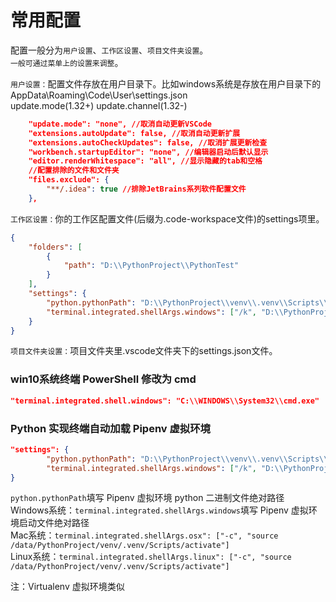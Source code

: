 # 常用配置

配置一般分为`用户设置`、`工作区设置`、`项目文件夹设置`。  
`一般可通过菜单上的设置来调整`。 

`用户设置：`配置文件存放在用户目录下。比如windows系统是存放在用户目录下的AppData\Roaming\Code\User\settings.json  
update.mode(1.32+) update.channel(1.32-)  
```json
    "update.mode": "none", //取消自动更新VSCode
    "extensions.autoUpdate": false, //取消自动更新扩展
    "extensions.autoCheckUpdates": false, //取消扩展更新检查
    "workbench.startupEditor": "none", //编辑器启动后默认显示
    "editor.renderWhitespace": "all", //显示隐藏的tab和空格
    //配置排除的文件和文件夹
    "files.exclude": {
        "**/.idea": true //排除JetBrains系列软件配置文件
    },
```

`工作区设置：`你的工作区配置文件(后缀为.code-workspace文件)的settings项里。
```json
{
	"folders": [
		{
			"path": "D:\\PythonProject\\PythonTest"
		}
	],
	"settings": {
		"python.pythonPath": "D:\\PythonProject\\venv\\.venv\\Scripts\\python.exe",
		"terminal.integrated.shellArgs.windows": ["/k", "D:\\PythonProject\\venv\\.venv\\Scripts\\activate.bat"]
	}
}
```

`项目文件夹设置：`项目文件夹里.vscode文件夹下的settings.json文件。

### win10系统终端 PowerShell 修改为 cmd

```json
"terminal.integrated.shell.windows": "C:\\WINDOWS\\System32\\cmd.exe"
```

### Python 实现终端自动加载 Pipenv 虚拟环境

```json
"settings": {
		"python.pythonPath": "D:\\PythonProject\\venv\\.venv\\Scripts\\python.exe",
		"terminal.integrated.shellArgs.windows": ["/k", "D:\\PythonProject\\venv\\.venv\\Scripts\\activate.bat"]
}
```
`python.pythonPath`填写 Pipenv 虚拟环境 python 二进制文件绝对路径  
Windows系统：`terminal.integrated.shellArgs.windows`填写 Pipenv 虚拟环境启动文件绝对路径  
Mac系统：`terminal.integrated.shellArgs.osx": ["-c", "source /data/PythonProject/venv/.venv/Scripts/activate"]`  
Linux系统：`terminal.integrated.shellArgs.linux": ["-c", "source /data/PythonProject/venv/.venv/Scripts/activate"]`  
  
注：Virtualenv 虚拟环境类似
